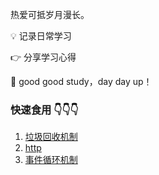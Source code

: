
热爱可抵岁月漫长。

💡 记录日常学习

👉 分享学习心得

🍦 good good study，day day up！

### 快速食用 👇👇👇

1. [垃圾回收机制](https://github.com/lixaut/blog/issues/1#issue-1458128120)
2. [http](https://github.com/lixaut/blog/issues/2#issue-1458217811)
3. [事件循环机制](https://github.com/lixaut/blog/issues/3#issue-1461569026)